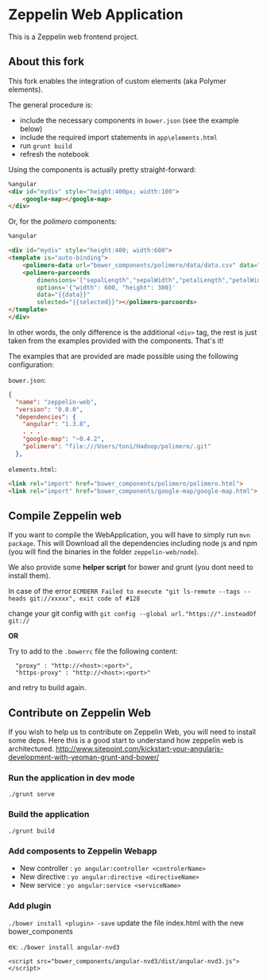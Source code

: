 # Zeppelin Web Application
This is a Zeppelin web frontend project.

## About this fork

This fork enables the integration of custom elements (aka Polymer elements).

The general procedure is:

- include the necessary components in `bower.json` (see the example below)
- include the required import statements in `app\elements.html`
- run `grunt build`
- refresh the notebook

Using the components is actually pretty straight-forward:

```html
%angular
<div id="mydiv" style="height:400px; width:100">
    <google-map></google-map>
</div>
```

Or, for the _polimero_ components:

```html
%angular

<div id="mydiv" style="height:400; width:600">
<template is="auto-binding">
    <polimero-data url="bower_components/polimero/data/data.csv" data="{{data}}"></polimero-data>
    <polimero-parcoords
        dimensions='["sepalLength","sepalWidth","petalLength","petalWidth"]'
        options='{"width": 600, "height": 300}'
        data="{{data}}"
        selected="{{selected}}"></polimero-parcoords>
</template>
</div>
```

In other words, the only difference is the additional `<div>` tag, the rest is just taken from the examples provided with the components. That's it!

The examples that are provided are made possible using the following configuration:

`bower.json`:

```json
{
  "name": "zeppelin-web",
  "version": "0.0.0",
  "dependencies": {
    "angular": "1.3.8",
    . . .
    "google-map": "~0.4.2",
    "polimero": "file:///Users/toni/Hadoop/polimero/.git"
  },
```

`elements.html`:

```html
<link rel="import" href="bower_components/polimero/polimero.html">
<link rel="import" href="bower_components/google-map/google-map.html">
```



## Compile Zeppelin web
If you want to compile the WebApplication, you will have to simply run `mvn package`.
This will Download all the dependencies including node js and npm (you will find the binaries in the folder `zeppelin-web/node`).

We also provide some **helper script** for bower and grunt (you dont need to install them).

In case of the error `ECMDERR Failed to execute "git ls-remote --tags --heads git://xxxxx", exit code of #128`

change your git config with `git config --global url."https://".insteadOf git://`

**OR**

Try to add to the `.bowerrc` file the following content:
```
  "proxy" : "http://<host>:<port>",
  "https-proxy" : "http://<host>:<port>"
```


and retry to build again.

## Contribute on Zeppelin Web
If you wish to help us to contribute on Zeppelin Web, you will need to install some deps.
Here this is a good start to understand how zeppelin web is architectured.
http://www.sitepoint.com/kickstart-your-angularjs-development-with-yeoman-grunt-and-bower/

### Run the application in dev mode
``./grunt serve``

### Build the application
`./grunt build`

### Add composents to Zeppelin Webapp
 * New controller : `yo angular:controller <controlerName>`
 * New directive : `yo angular:directive <directiveName>`
 * New service : `yo angular:service <serviceName>`

 ### Add plugin
 
 `./bower install <plugin> -save`
 update the file index.html with the new bower_components 
 
 ex: `./bower install angular-nvd3` 
 ```
 <script src="bower_components/angular-nvd3/dist/angular-nvd3.js"></script>
 ````




